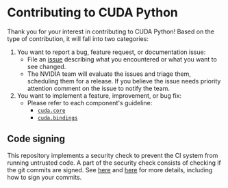 # Contributing to CUDA Python

Thank you for your interest in contributing to CUDA Python! Based on the type of contribution, it will fall into two categories:

1. You want to report a bug, feature request, or documentation issue:
    - File an [issue](https://github.com/NVIDIA/cuda-python/issues/new/choose)
    describing what you encountered or what you want to see changed.
    - The NVIDIA team will evaluate the issues and triage them, scheduling
    them for a release. If you believe the issue needs priority attention
    comment on the issue to notify the team.
2. You want to implement a feature, improvement, or bug fix:
    - Please refer to each component's guideline:
       - [`cuda.core`](https://nvidia.github.io/cuda-python/cuda-core/latest/contribute.html)
       - [`cuda.bindings`](https://nvidia.github.io/cuda-python/cuda-bindings/latest/contribute.html)

## Code signing

This repository implements a security check to prevent the CI system from running untrusted code. A part of the
security check consists of checking if the git commits are signed. See
[here](https://docs.gha-runners.nvidia.com/apps/copy-pr-bot/faqs/#why-did-i-receive-a-comment-that-my-pull-request-requires-additional-validation)
and
[here](https://docs.github.com/en/authentication/managing-commit-signature-verification/about-commit-signature-verification)
for more details, including how to sign your commits.

